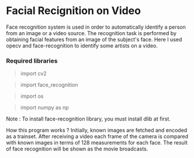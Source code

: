# Facial Recignition on Video

Face recognition system is used in order to automatically identify a person from an image or a video source. The recognition task is performed by obtaining facial features from an image of the subject's face.
Here I used opecv and face-recognition to identify some artists on a video.


### Required libraries

> import cv2

> import face_recognition

> import os

> import numpy as np

Note : To install face-recognition library, you must install dlib at first.

How this program works ?
Initially,  known images are fetched and encoded as a trainset. After receiving a video each frame of the camera is compared with known images in terms of 128 measurements for each face. The result of face recognition will be shown as the movie broadcasts.
